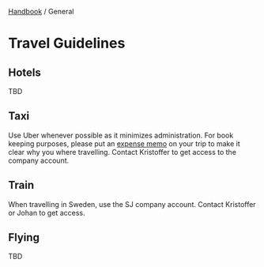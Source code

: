 [Handbook](../README.md) / General

# Travel Guidelines

## Hotels

TBD

## Taxi

Use Uber whenever possible as it minimizes administration. For book keeping purposes, please put an [expense memo](https://help.uber.com/riders/article/how-to-use-expense-memos?nodeId=b5184ede-6169-4f44-82ad-2b0dbe48699b) on your trip to make it clear why you where travelling. Contact Kristoffer to get access to the company account.

## Train

When travelling in Sweden, use the SJ company account. Contact Kristoffer or Johan to get access.

## Flying

TBD